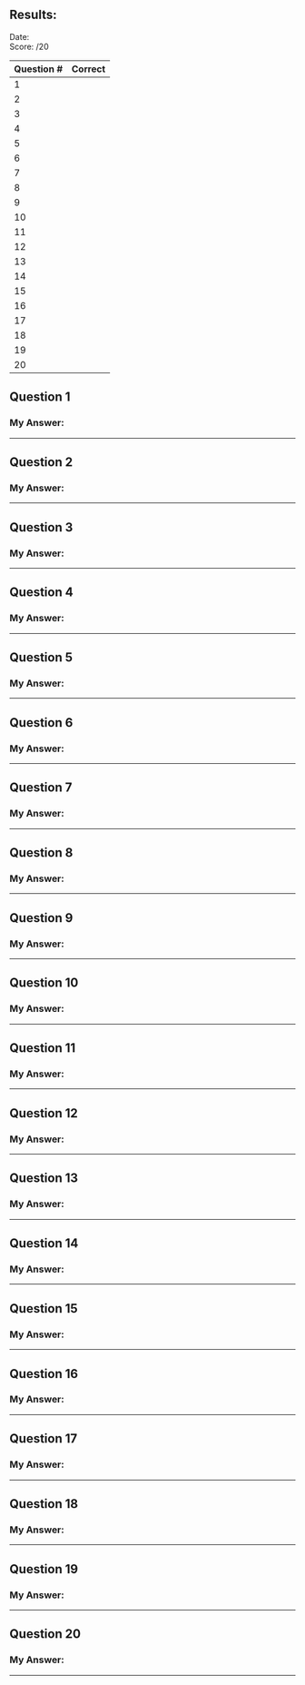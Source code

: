 <link href="../../styles.css" rel="stylesheet"></link>


## Results:

Date:  <br>
Score: /20 <br>

| Question # | Correct  |
| ---------- | -------  |
| 1          |       |
| 2          |       |
| 3          |       |
| 4          |       |
| 5          |       |
| 6          |       |
| 7          |       |
| 8          |       |
| 9          |       |
| 10         |       |
| 11         |       |
| 12         |       |
| 13         |       |
| 14         |       |
| 15         |       |
| 16         |       |
| 17         |       |
| 18         |       |
| 19         |       |
| 20         |       |

## Question 1


### My Answer:

<hr>

## Question 2

### My Answer:

<hr>

## Question 3

### My Answer:

<hr>

## Question 4

### My Answer:

<hr>

## Question 5

### My Answer:

<hr>

## Question 6

### My Answer:


<hr>

## Question 7

### My Answer:

<hr>


## Question 8

### My Answer:

<hr>


## Question 9

### My Answer:

<hr>


## Question 10

### My Answer:

<hr>

## Question 11

### My Answer:

<hr>


## Question 12

### My Answer:

<hr>


## Question 13

### My Answer:

<hr>

## Question 14

### My Answer:

<hr>


## Question 15

### My Answer:

<hr>

## Question 16

### My Answer:

<hr>


## Question 17

### My Answer:

<hr>


## Question 18

### My Answer:

<hr>

## Question 19

### My Answer:

<hr>


## Question 20

### My Answer:

<hr>
